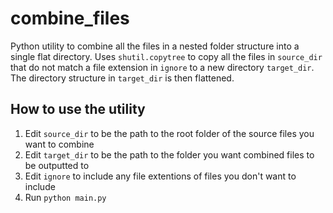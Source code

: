 # combine_files
Python utility to combine all the files in a nested folder structure into a single flat directory. Uses `shutil.copytree` to copy all the files in `source_dir` that do not match a file extension in `ignore` to a new directory `target_dir`. The directory structure in `target_dir` is then flattened.
## How to use the utility
1. Edit `source_dir` to be the path to the root folder of the source files you want to combine
2. Edit `target_dir` to be the path to the folder you want combined files to be outputted to
3. Edit `ignore` to include any file extentions of files you don't want to include
4. Run `python main.py`
